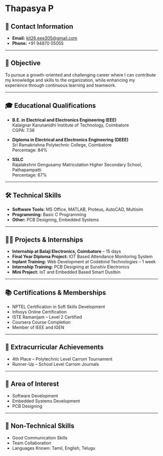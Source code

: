 # Thapasya P 

## 📧 Contact Information
- **Email:** kit26.eee305@gmail.com  
- **Phone:** +91 94870 05055  

---

## 🎯 Objective
To pursue a growth-oriented and challenging career where I can contribute my knowledge and skills to the organization, while enhancing my experience through continuous learning and teamwork.

---

## 🎓 Educational Qualifications

- **B.E. in Electrical and Electronics Engineering (EEE)**  
  Kalaignar Karunanidhi Institute of Technology, Coimbatore  
  CGPA: 7.36

- **Diploma in Electrical and Electronics Engineering (DEEE)**  
  Sri Ramakrishna Polytechnic College, Coimbatore  
  Percentage: 84%

- **SSLC**  
  Rajalakshmi Gengusamy Matriculation Higher Secondary School, Pathapampatti  
  Percentage: 67%

---

## 🛠 Technical Skills

- **Software Tools:** MS Office, MATLAB, Proteus, AutoCAD, Multisim  
- **Programming:** Basic C Programming  
- **Other:** PCB Designing, Embedded Systems

---

## 👩‍💻 Projects & Internships

- **Internship at Balaji Electronics, Coimbatore** – 15 days  
- **Final Year Diploma Project:** IOT Based Attendance Monitoring System  
- **Inplant Training:** Web Development at Codebind Technologies – 1 week  
- **Internship Training:** PCB Designing at Sunshiv Electronics  
- **Mini Project:** IoT and Embedded Based Smart Dustbin  

---

## 📚 Certifications & Memberships

- NPTEL Certification in Soft Skills Development  
- Infosys Online Certification  
- ISTE Ramanijam – Level 2 Certified  
- Coursera Course Completion  
- Member of IEEE and IGEN  

---

## 🏅 Extracurricular Achievements

- 4th Place – Polytechnic Level Carrom Tournament  
- Runner-Up – School Level Carrom Journals  

---

## 🌟 Area of Interest

- Software Development  
- Embedded Systems Development  
- PCB Designing  

---

## 🤝 Non-Technical Skills

- Good Communication Skills  
- Team Collaboration  
- Languages Known: Tamil, English, Telugu  

